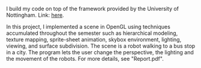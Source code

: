 I build my code on top of the framework provided by the University of Nottingham. Link: 
[here](http://www.cs.nott.ac.uk/~psxwowa/framework/documentation).

In this project, I implemented a scene in OpenGL using techniques accumulated throughout the semester such as hierarchical modeling, texture mapping, sprite-sheet animation, skybox environment, lighting, viewing, and surface subdivision. The scene is a robot walking to a bus stop in a city. The program lets the user change the perspective, the lighting and the movement of the robots. For more details, see "Report.pdf".
